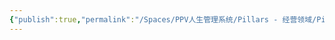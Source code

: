 ```yaml
---
{"publish":true,"permalink":"/Spaces/PPV人生管理系统/Pillars - 经营领域/Pillars - 人生经营领域/运动/增肌减脂计划/肌肉部位库/肌肉库/臀中肌.md","created":"2025-07-07T18:08:57.506+08:00","modified":"2025-07-09T00:23:33.076+08:00","published":"2025-07-09T00:23:33.076+08:00","cssclasses":""}
---
```


